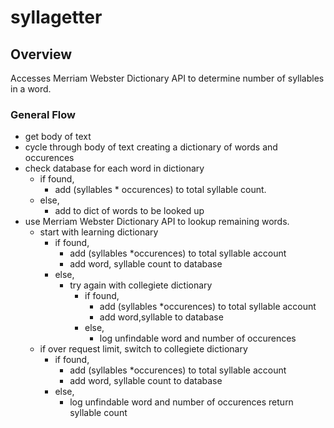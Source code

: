 # syllagetter

## Overview
Accesses Merriam Webster Dictionary API to determine number of syllables in a word.

### General Flow
- get body of text
- cycle through body of text creating a dictionary of words and occurences
- check database for each word in dictionary
	- if found, 
		- add (syllables * occurences) to total syllable count.
	- else, 
		- add to dict of words to be looked up
- use Merriam Webster Dictionary API to lookup remaining words.
	- start with learning dictionary
		- if found, 
			- add (syllables *occurences) to total syllable account
			- add word, syllable count to database
		- else,
			- try again with collegiete dictionary
				- if found, 
					- add (syllables *occurences) to total syllable account
					- add word,syllable to database
				- else,
					- log unfindable word and number of occurences
	- if over request limit, switch to collegiete dictionary
		- if found, 
			- add (syllables *occurences) to total syllable account
			- add word, syllable count to database
		- else,
			- log unfindable word and number of occurences
return syllable count